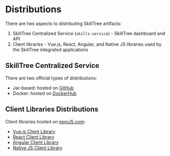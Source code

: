 # Distributions

There are two aspects to distributing SkillTree artifacts: 

1. SkillTree Centralized Service (``skills-service``) - SkillTree dashboard and API
1. Client libraries - Vue.js, React, Angular, and Native JS libraries used by the SkillTree integrated applications

## SkillTree Centralized Service

There are two official types of distributions: 

- Jar-based: hosted on [GitHub](https://github.com/NationalSecurityAgency/skills-service/releases/latest)
- Docker: hosted on [DockerHub](https://hub.docker.com/r/skilltree/skills-service)

## Client Libraries Distributions 

Client libraries hosted on [npmJS.com](https://www.npmjs.com/):
- [Vue.js Client Library](https://www.npmjs.com/package/@skilltree/skills-client-vue)
- [React Client Library](https://www.npmjs.com/package/@skilltree/skills-client-react)
- [Angular Client Library](https://www.npmjs.com/package/@skilltree/skills-client-ng)
- [Native JS Client Library](https://www.npmjs.com/package/@skilltree/skills-client-js)
